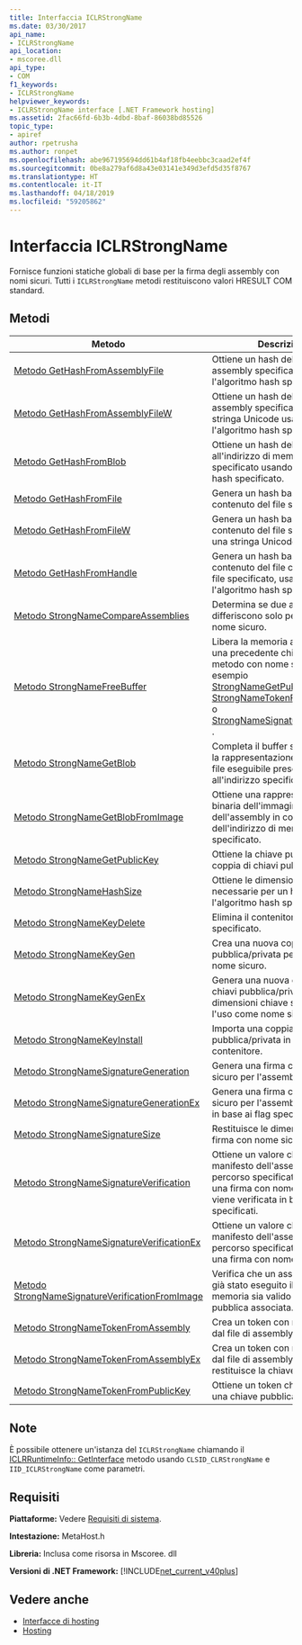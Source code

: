 ```yaml
---
title: Interfaccia ICLRStrongName
ms.date: 03/30/2017
api_name:
- ICLRStrongName
api_location:
- mscoree.dll
api_type:
- COM
f1_keywords:
- ICLRStrongName
helpviewer_keywords:
- ICLRStrongName interface [.NET Framework hosting]
ms.assetid: 2fac66fd-6b3b-4dbd-8baf-86038bd85526
topic_type:
- apiref
author: rpetrusha
ms.author: ronpet
ms.openlocfilehash: abe967195694dd61b4af18fb4eebbc3caad2ef4f
ms.sourcegitcommit: 0be8a279af6d8a43e03141e349d3efd5d35f8767
ms.translationtype: HT
ms.contentlocale: it-IT
ms.lasthandoff: 04/18/2019
ms.locfileid: "59205862"
---
```

# <a name="iclrstrongname-interface"></a>Interfaccia ICLRStrongName
Fornisce funzioni statiche globali di base per la firma degli assembly con nomi sicuri. Tutti i `ICLRStrongName` metodi restituiscono valori HRESULT COM standard.  
  
## <a name="methods"></a>Metodi  
  
|Metodo|Descrizione|  
|------------|-----------------|  
|[Metodo GetHashFromAssemblyFile](../../../../docs/framework/unmanaged-api/hosting/iclrstrongname-gethashfromassemblyfile-method.md)|Ottiene un hash del file di assembly specificato usando l'algoritmo hash specificato.|  
|[Metodo GetHashFromAssemblyFileW](../../../../docs/framework/unmanaged-api/hosting/iclrstrongname-gethashfromassemblyfilew-method.md)|Ottiene un hash del file di assembly specificato come stringa Unicode usando l'algoritmo hash specificato.|  
|[Metodo GetHashFromBlob](../../../../docs/framework/unmanaged-api/hosting/iclrstrongname-gethashfromblob-method.md)|Ottiene un hash dell'assembly all'indirizzo di memoria specificato usando l'algoritmo hash specificato.|  
|[Metodo GetHashFromFile](../../../../docs/framework/unmanaged-api/hosting/iclrstrongname-gethashfromfile-method.md)|Genera un hash basato sul contenuto del file specificato.|  
|[Metodo GetHashFromFileW](../../../../docs/framework/unmanaged-api/hosting/iclrstrongname-gethashfromfilew-method.md)|Genera un hash basato sul contenuto del file specificato da una stringa Unicode.|  
|[Metodo GetHashFromHandle](../../../../docs/framework/unmanaged-api/hosting/iclrstrongname-gethashfromhandle-method.md)|Genera un hash basato sul contenuto del file con l'handle di file specificato, usando l'algoritmo hash specificato.|  
|[Metodo StrongNameCompareAssemblies](../../../../docs/framework/unmanaged-api/hosting/iclrstrongname-strongnamecompareassemblies-method.md)|Determina se due assembly differiscono solo per le firme con nome sicuro.|  
|[Metodo StrongNameFreeBuffer](../../../../docs/framework/unmanaged-api/hosting/iclrstrongname-strongnamefreebuffer-method.md)|Libera la memoria allocata con una precedente chiamata a un metodo con nome sicuro, ad esempio [StrongNameGetPublicKey](../../../../docs/framework/unmanaged-api/hosting/iclrstrongname-strongnamegetpublickey-method.md), [StrongNameTokenFromPublicKey](../../../../docs/framework/unmanaged-api/hosting/iclrstrongname-strongnametokenfrompublickey-method.md), o [StrongNameSignatureGeneration ](../../../../docs/framework/unmanaged-api/hosting/iclrstrongname-strongnamesignaturegeneration-method.md).|  
|[Metodo StrongNameGetBlob](../../../../docs/framework/unmanaged-api/hosting/iclrstrongname-strongnamegetblob-method.md)|Completa il buffer specificato con la rappresentazione binaria del file eseguibile presente all'indirizzo specificato.|  
|[Metodo StrongNameGetBlobFromImage](../../../../docs/framework/unmanaged-api/hosting/iclrstrongname-strongnamegetblobfromimage-method.md)|Ottiene una rappresentazione binaria dell'immagine dell'assembly in corrispondenza dell'indirizzo di memoria specificato.|  
|[Metodo StrongNameGetPublicKey](../../../../docs/framework/unmanaged-api/hosting/iclrstrongname-strongnamegetpublickey-method.md)|Ottiene la chiave pubblica da una coppia di chiavi pubblica/privata.|  
|[Metodo StrongNameHashSize](../../../../docs/framework/unmanaged-api/hosting/iclrstrongname-strongnamehashsize-method.md)|Ottiene le dimensioni del buffer necessarie per un hash usando l'algoritmo hash specificato.|  
|[Metodo StrongNameKeyDelete](../../../../docs/framework/unmanaged-api/hosting/iclrstrongname-strongnamekeydelete-method.md)|Elimina il contenitore di chiavi specificato.|  
|[Metodo StrongNameKeyGen](../../../../docs/framework/unmanaged-api/hosting/iclrstrongname-strongnamekeygen-method.md)|Crea una nuova coppia di chiavi pubblica/privata per l'uso come nome sicuro.|  
|[Metodo StrongNameKeyGenEx](../../../../docs/framework/unmanaged-api/hosting/iclrstrongname-strongnamekeygenex-method.md)|Genera una nuova coppia di chiavi pubblica/privata con le dimensioni chiave specificate per l'uso come nome sicuro.|  
|[Metodo StrongNameKeyInstall](../../../../docs/framework/unmanaged-api/hosting/iclrstrongname-strongnamekeyinstall-method.md)|Importa una coppia di chiavi pubblica/privata in un contenitore.|  
|[Metodo StrongNameSignatureGeneration](../../../../docs/framework/unmanaged-api/hosting/iclrstrongname-strongnamesignaturegeneration-method.md)|Genera una firma con nome sicuro per l'assembly specificato.|  
|[Metodo StrongNameSignatureGenerationEx](../../../../docs/framework/unmanaged-api/hosting/iclrstrongname-strongnamesignaturegenerationex-method.md)|Genera una firma con nome sicuro per l'assembly specificato, in base ai flag specificati.|  
|[Metodo StrongNameSignatureSize](../../../../docs/framework/unmanaged-api/hosting/iclrstrongname-strongnamesignaturesize-method.md)|Restituisce le dimensioni della firma con nome sicuro.|  
|[Metodo StrongNameSignatureVerification](../../../../docs/framework/unmanaged-api/hosting/iclrstrongname-strongnamesignatureverification-method.md)|Ottiene un valore che indica se il manifesto dell'assembly nel percorso specificato contiene una firma con nome sicuro, che viene verificata in base ai flag specificati.|  
|[Metodo StrongNameSignatureVerificationEx](../../../../docs/framework/unmanaged-api/hosting/iclrstrongname-strongnamesignatureverificationex-method.md)|Ottiene un valore che indica se il manifesto dell'assembly nel percorso specificato contiene una firma con nome sicuro.|  
|[Metodo StrongNameSignatureVerificationFromImage](../../../../docs/framework/unmanaged-api/hosting/iclrstrongname-strongnamesignatureverificationfromimage-method.md)|Verifica che un assembly di cui è già stato eseguito il mapping in memoria sia valido per la chiave pubblica associata.|  
|[Metodo StrongNameTokenFromAssembly](../../../../docs/framework/unmanaged-api/hosting/iclrstrongname-strongnametokenfromassembly-method.md)|Crea un token con nome sicuro dal file di assembly specificato.|  
|[Metodo StrongNameTokenFromAssemblyEx](../../../../docs/framework/unmanaged-api/hosting/iclrstrongname-strongnametokenfromassemblyex-method.md)|Crea un token con nome sicuro dal file di assembly specificato e restituisce la chiave pubblica.|  
|[Metodo StrongNameTokenFromPublicKey](../../../../docs/framework/unmanaged-api/hosting/iclrstrongname-strongnametokenfrompublickey-method.md)|Ottiene un token che rappresenta una chiave pubblica.|  
  
## <a name="remarks"></a>Note  
 È possibile ottenere un'istanza del `ICLRStrongName` chiamando il [ICLRRuntimeInfo:: GetInterface](../../../../docs/framework/unmanaged-api/hosting/iclrruntimeinfo-getinterface-method.md) metodo usando `CLSID_CLRStrongName` e `IID_ICLRStrongName` come parametri.  
  
## <a name="requirements"></a>Requisiti  
 **Piattaforme:** Vedere [Requisiti di sistema](../../../../docs/framework/get-started/system-requirements.md).  
  
 **Intestazione:** MetaHost.h  
  
 **Libreria:** Inclusa come risorsa in Mscoree. dll  
  
 **Versioni di .NET Framework:** [!INCLUDE[net_current_v40plus](../../../../includes/net-current-v40plus-md.md)]  
  
## <a name="see-also"></a>Vedere anche

- [Interfacce di hosting](../../../../docs/framework/unmanaged-api/hosting/hosting-interfaces.md)
- [Hosting](../../../../docs/framework/unmanaged-api/hosting/index.md)
